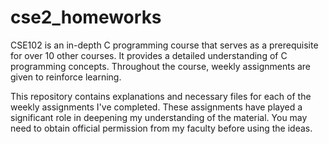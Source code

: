 # cse2_homeworks
CSE102 is an in-depth C programming course that serves as a prerequisite for over 10 other courses. It provides a detailed understanding of C programming concepts. Throughout the course, weekly assignments are given to reinforce learning.

This repository contains explanations and necessary files for each of the weekly assignments I've completed. These assignments have played a significant role in deepening my understanding of the material. You may need to obtain official permission from my faculty before using the ideas.
